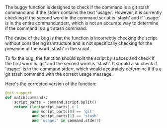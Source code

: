 The buggy function is designed to check if the command is a git stash command and if the stderr contains the text 'usage:'. However, it is currently checking if the second word in the command.script is 'stash' and if 'usage:' is in the entire command.stderr, which is not an accurate way to determine if the command is a git stash command.

The cause of the bug is that the function is incorrectly checking the script without considering its structure and is not specifically checking for the presence of the word 'stash' in the script.

To fix the bug, the function should split the script by spaces and check if the first word is 'git' and the second word is 'stash'. It should also check if 'usage:' is in the command.stderr, which would accurately determine if it's a git stash command with the correct usage message.

Here's the corrected version of the function:
```python
@git_support
def match(command):
    script_parts = command.script.split()
    return (len(script_parts) > 1 
            and script_parts[0] == 'git' 
            and script_parts[1] == 'stash'
            and 'usage:' in command.stderr)
```